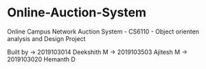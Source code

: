 # Online-Auction-System
Online Campus Network Auction System - CS6110 - Object orienten analysis and Design Project

Built by
-> 2019103014 Deekshith M
-> 2019103503 Ajitesh M
-> 2019103020 Hemanth D
